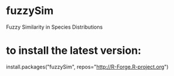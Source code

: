 # fuzzySim
Fuzzy Similarity in Species Distributions

# to install the latest version:
install.packages("fuzzySim", repos="http://R-Forge.R-project.org")
